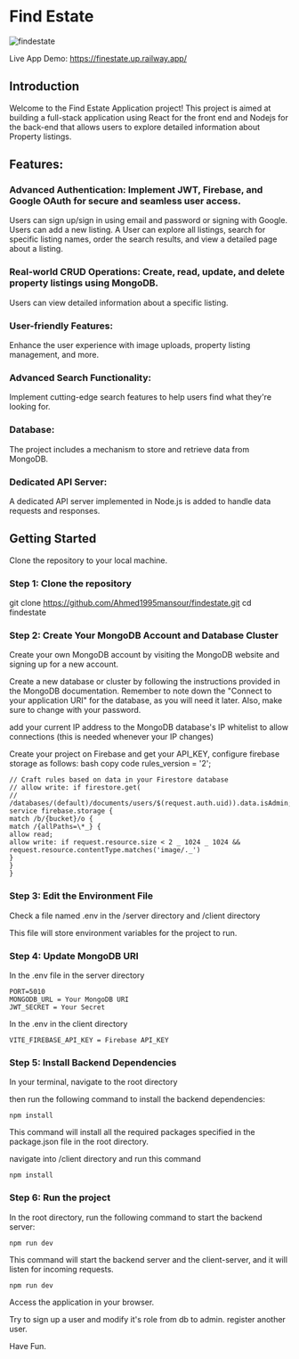 # Find Estate 

![findestate](https://github.com/user-attachments/assets/734c1fdf-ecc1-48b8-91b5-bfc05ad1b062)


Live App Demo: https://finestate.up.railway.app/


## Introduction

Welcome to the Find Estate Application project! This project is aimed at building a full-stack application using React for the front end and Nodejs for the back-end that allows users to explore detailed information about Property listings.

## Features:

### Advanced Authentication: Implement JWT, Firebase, and Google OAuth for secure and seamless user access.

Users can sign up/sign in using email and password or signing with Google.
Users can add a new listing.
A User can explore all listings, search for specific listing names, order the search results, and view a detailed page about a listing.

### Real-world CRUD Operations: Create, read, update, and delete property listings using MongoDB.

Users can view detailed information about a specific listing.

### User-friendly Features:

Enhance the user experience with image uploads, property listing management, and more.

### Advanced Search Functionality:

Implement cutting-edge search features to help users find what they're looking for.

### Database:

The project includes a mechanism to store and retrieve data from MongoDB.

### Dedicated API Server:

A dedicated API server implemented in Node.js is added to handle data requests and responses.



## Getting Started

Clone the repository to your local machine.

### Step 1: Clone the repository

git clone https://github.com/Ahmed1995mansour/findestate.git
cd findestate

### Step 2: Create Your MongoDB Account and Database Cluster

Create your own MongoDB account by visiting the MongoDB website and signing up for a new account.

Create a new database or cluster by following the instructions provided in the MongoDB documentation. Remember to note down the "Connect to your application URI" for the database, as you will need it later. Also, make sure to change <password> with your password.

add your current IP address to the MongoDB database's IP whitelist to allow connections (this is needed whenever your IP changes)

Create your project on Firebase and get your API_KEY, configure firebase storage as follows:
bash
copy code
rules_version = '2';

```
// Craft rules based on data in your Firestore database
// allow write: if firestore.get(
// /databases/(default)/documents/users/$(request.auth.uid)).data.isAdmin;
service firebase.storage {
match /b/{bucket}/o {
match /{allPaths=\*_} {
allow read;
allow write: if request.resource.size < 2 _ 1024 _ 1024 && request.resource.contentType.matches('image/._')
}
}
}
```

### Step 3: Edit the Environment File

Check a file named .env in the /server directory and /client directory

This file will store environment variables for the project to run.

### Step 4: Update MongoDB URI

In the .env file in the server directory

```
PORT=5010
MONGODB_URL = Your MongoDB URI
JWT_SECRET = Your Secret
```

In the .env in the client directory

```
VITE_FIREBASE_API_KEY = Firebase API_KEY
```

### Step 5: Install Backend Dependencies

In your terminal, navigate to the root directory

then run the following command to install the backend dependencies:

```
npm install
```

This command will install all the required packages specified in the package.json file in the root directory.

navigate into /client directory and run this command

```
npm install
```

### Step 6: Run the project

In the root directory, run the following command to start the backend server:

```
npm run dev
```

This command will start the backend server and the client-server, and it will listen for incoming requests.

```
npm run dev
```

Access the application in your browser.

Try to sign up a user and modify it's role from db to admin.
register another user.

Have Fun.
